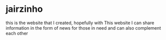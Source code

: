 # jairzinho
this is the website that I created, hopefully with This website I can share information in the form of news for those in need and can also complement each other
